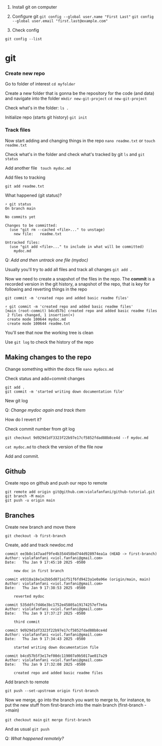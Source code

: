 
1. Install git on computer
2. Configure git
`git config --global user.name "First Last"`
`git config --global user.email "first.last@example.com"`

3. Check config
````
git config --list
````

# git

### Create new repo

Go to folder of interest
`cd myfolder`

Create a new folder that is gonna be the repository for the code (and 
data) and navigate into the folder
`mkdir new-git-project`
`cd new-git-project`

Check what's in the folder: `ls .`

Initialize repo (starts git history)
`git init`

### Track files

Now start adding and changing things in the repo
`nano readme.txt` or `touch readme.txt`

Check what's in the folder and check what's tracked by git
`ls` and `git status`

Add another file
` touch mydoc.md`


Add files to tracking

`git add readme.txt`

What happened (git status)?

```
⚡ git status
On branch main

No commits yet

Changes to be committed:
  (use "git rm --cached <file>..." to unstage)
	new file:   readme.txt

Untracked files:
  (use "git add <file>..." to include in what will be committed)
	mydoc.md

```


Q: *Add and then untrack one file (mydoc)*

Usually you'll try to add all files and track all changes
`git add .`

Now we need to create a snapshot of the files in the repo. The **commit** 
is a recorded version in the git history, a snapshot of the repo, that is 
key for following and reverting things in the repo

`git commit -m 'created repo and added basic readme files'`


```
⚡ git commit -m 'created repo and added basic readme files'
[main (root-commit) b4cd57b] created repo and added basic readme files
 2 files changed, 1 insertion(+)
 create mode 100644 mydoc.md
 create mode 100644 readme.txt
```


You'll see that now the working tree is clean

Use `git log` to check the history of the repo


## Making changes to the repo

Change something within the docs file
`nano mydocs.md`

Check status and add+commit changes

```
git add .
git commit -m 'started writing down documentation file'
```

New git log


Q: *Change mydoc again and track them*

How do I revert it?

Check commit number from git log

`git checkout 9d929d1df3323f22b97e17cf5852fdad88b8ce4d --f mydoc.md`

`cat mydoc.md` to check the version of the file now

Add and commit.

## Github

Create repo on github and push our repo to remote

```
git remote add origin git@github.com:violafanfani/github-tutorial.git
git branch -M main
git push -u origin main
```


## Branches


Create new branch and move there

`git checkout -b first-branch`

Create, add and track newdoc.md

```
commit ee3b8c147aadf9fe4b354458bd744d928974ea1a (HEAD -> first-branch)
Author: violafanfani <viol.fanfani@gmail.com>
Date:   Thu Jan 9 17:45:10 2025 -0500

    new doc in first branch

commit e9318a18e1e2bb5d071a1f51f6fd9423a1e0a96e (origin/main, main)
Author: violafanfani <viol.fanfani@gmail.com>
Date:   Thu Jan 9 17:38:53 2025 -0500

    reverted mydoc

commit 535ddfc7d46e3bc1752e45805a19174257ef7e6a
Author: violafanfani <viol.fanfani@gmail.com>
Date:   Thu Jan 9 17:37:27 2025 -0500

    third commit

commit 9d929d1df3323f22b97e17cf5852fdad88b8ce4d
Author: violafanfani <viol.fanfani@gmail.com>
Date:   Thu Jan 9 17:34:43 2025 -0500

    started writing down documentation file

commit b4cd57b5f3e17ef00dc119007a9b5017ae017a29
Author: violafanfani <viol.fanfani@gmail.com>
Date:   Thu Jan 9 17:32:08 2025 -0500

    created repo and added basic readme files
```


Add branch to remote

`git push --set-upstream origin first-branch`


Now we merge, go into the branch you want to merge to, for instance, to 
put the new stuff from first-branch into the main branch (first-branch 
->main)

`git checkout main`
`git merge first-branch`

And as usual `git push`

Q: *What happened remotely?*



